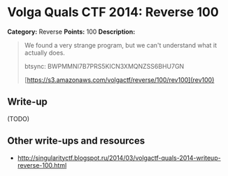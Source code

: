 # Volga Quals CTF 2014: Reverse 100

**Category:** Reverse
**Points:** 100
**Description:**

> We found a very strange program, but we can't understand what it actually does.
>
> btsync: BWPMMNI7B7PRS5KICN3XMQNZSS6BHU7GN
>
> [https://s3.amazonaws.com/volgactf/reverse/100/rev100](rev100)

## Write-up

(TODO)

## Other write-ups and resources

* <http://singularityctf.blogspot.ru/2014/03/volgactf-quals-2014-writeup-reverse-100.html>
